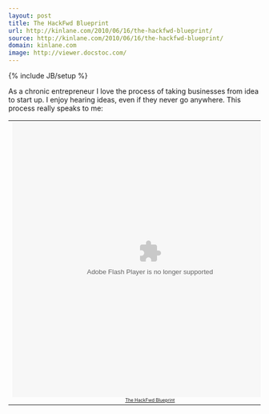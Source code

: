 ```yaml
---
layout: post
title: The HackFwd Blueprint
url: http://kinlane.com/2010/06/16/the-hackfwd-blueprint/
source: http://kinlane.com/2010/06/16/the-hackfwd-blueprint/
domain: kinlane.com
image: http://viewer.docstoc.com/
---
```

{% include JB/setup %}<p><html xmlns="http://www.w3.org/1999/xhtml">
  <head>
    <title></title>
  </head>
  <body>
    As a chronic entrepreneur I love the process of taking businesses from idea to start up. I enjoy hearing ideas, even if they never go anywhere. This process really speaks to me:
    <table align="center">
      <tbody>
        <tr>
          <td align="center">
            <object id="_ds_42498705" classid="clsid:d27cdb6e-ae6d-11cf-96b8-444553540000" width="550" height="550" codebase=
            "http://download.macromedia.com/pub/shockwave/cabs/flash/swflash.cab#version=6,0,40,0">
              <param name="name" value="_ds_42498705" />
              <param name="data" value="http://viewer.docstoc.com/" />
              <param name="FlashVars" value="doc_id=42498705&amp;mem_id=938958&amp;doc_type=pdf&amp;fullscreen=0&amp;allowdownload=1" />
              <param name="allowScriptAccess" value="always" />
              <param name="allowFullScreen" value="true" />
              <param name="src" value="http://viewer.docstoc.com/" />
              <param name="flashvars" value="doc_id=42498705&amp;mem_id=938958&amp;doc_type=pdf&amp;fullscreen=0&amp;allowdownload=1" />
              <param name="allowfullscreen" value="true" />
              <embed id="_ds_42498705" type="application/x-shockwave-flash" width="550" height="550" src="http://viewer.docstoc.com/" allowfullscreen="true" allowscriptaccess="always" flashvars=
              "doc_id=42498705&amp;mem_id=938958&amp;doc_type=pdf&amp;fullscreen=0&amp;allowdownload=1" data="http://viewer.docstoc.com/" name="_ds_42498705" />
            </object> <span style="font-size: xx-small;"><a href="http://www.docstoc.com/docs/42498705/The-HackFwd-Blueprint">The HackFwd Blueprint</a></span>
          </td>
        </tr>
      </tbody>
    </table>
  </body>
</html></p>
